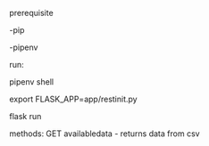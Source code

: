 prerequisite

-pip

-pipenv


run:

pipenv shell

export FLASK_APP=app/restinit.py

flask run

methods:
GET availabledata - returns data from csv
